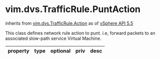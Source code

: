 vim.dvs.TrafficRule.PuntAction
==============================
inherits from [vim.dvs.TrafficRule.Action](docs/vim.dvs.TrafficRule.Action.md)
as of [vSphere API 5.5](vim.version.md#vim.version.version9)


This class defines network rule action to punt. i.e, forward packets    to an associated slow-path service Virtual Machine.

| property | type | optional | priv | desc |
|:---------|:-----|:---------|:-----|:-----|



